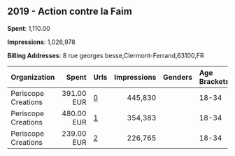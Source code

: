 ## 2019 - Action contre la Faim 
**Spent**: 1,110.00

**Impressions**: 1,026,978

**Billing Addresses**: 8 rue georges besse,Clermont-Ferrand,63100,FR

|Organization|Spent|Urls|Impressions|Genders|Age Brackets|Country Codes|
|:---|---:|:---|---:|:---|:---|:---|
|Periscope Creations|391.00 EUR|[0](https://www.snap.com/political-ads/asset/9f53fffeb30bd5aa78b50c0f8a9309d924fa4942f3151bf168990b949cdf0dc9?mediaType=mp4)|445,830||18-34|france|
|Periscope Creations|480.00 EUR|[1](https://www.snap.com/political-ads/asset/9f53fffeb30bd5aa78b50c0f8a9309d924fa4942f3151bf168990b949cdf0dc9?mediaType=mp4)|354,383||18-34|france|
|Periscope Creations|239.00 EUR|[2](https://www.snap.com/political-ads/asset/9f53fffeb30bd5aa78b50c0f8a9309d924fa4942f3151bf168990b949cdf0dc9?mediaType=mp4)|226,765||18-34|france|
